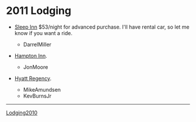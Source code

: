 # 2011 Lodging #

  * [Sleep Inn](http://www.sleepinn.com/hotel-greenville-south_carolina-SC005?sid=xlzXii.USwtOgS5oi.8)  $53/night for advanced purchase.  I'll have rental car, so let me know if you want a ride.
    * DarrelMiller

  * [Hampton Inn](http://www.hamptoninnandsuitesgreenville.com/).
    * JonMoore

  * [Hyatt Regency](http://greenville.hyatt.com/hyatt/hotels/index.jsp).
    * MikeAmundsen
    * KevBurnsJr


---

[Lodging2010](Lodging2010.md)
